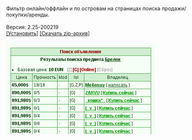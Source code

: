 Фильтр онлайн/оффлайн и по островам на страницах поиска продажи/покупки/аренды.
<br>
<br>
Версия: 2.25-200219
<br>
[[Установить]](https://raw.githubusercontent.com/MyRequiem/comfortablePlayingInGW/master/separatedScripts/AdsFilter/adsFilter.user.js) [[Скачать zip-архив]](https://raw.githubusercontent.com/MyRequiem/comfortablePlayingInGW/master/separatedScripts/AdsFilter/adsFilter.user.js.zip)
<br>
<br>
![AdsFilter](https://raw.githubusercontent.com/MyRequiem/comfortablePlayingInGW/master/imgs/AdsFilter/screen.png)
<br>
